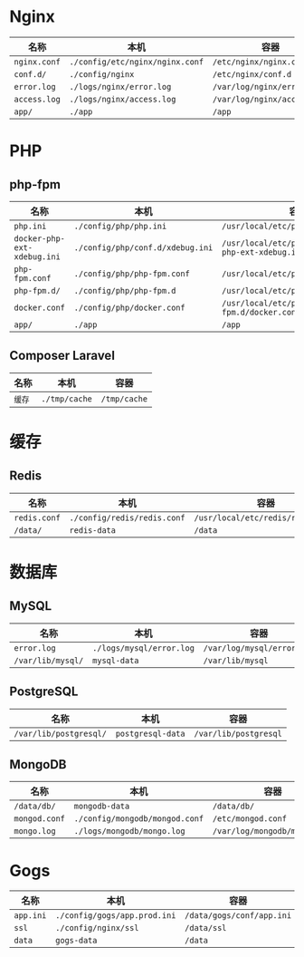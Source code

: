 # Nginx

|名称|本机|容器|
|--|--|--|
|`nginx.conf`|`./config/etc/nginx/nginx.conf`|`/etc/nginx/nginx.conf`    |
|`conf.d/`   |`./config/nginx`               |`/etc/nginx/conf.d`        |
|`error.log` |`./logs/nginx/error.log`       |`/var/log/nginx/error.log` |
|`access.log`|`./logs/nginx/access.log`      |`/var/log/nginx/access.log`|
|`app/`      |`./app`                        |`/app`                     |

# PHP

## php-fpm

|名称|本机|容器|
|--|--|--|
|`php.ini`                  |`./config/php/php.ini`          |`/usr/local/etc/php/php.ini`                         |
|`docker-php-ext-xdebug.ini`|`./config/php/conf.d/xdebug.ini`|`/usr/local/etc/php/conf.d/docker-php-ext-xdebug.ini`|
|`php-fpm.conf`             |`./config/php/php-fpm.conf`     |`/usr/local/etc/php-fpm.conf`                        |
|`php-fpm.d/`               |`./config/php/php-fpm.d`        |`/usr/local/etc/php-fpm.d`                           |
|`docker.conf`              |`./config/php/docker.conf`      |`/usr/local/etc/php-fpm.d/docker.conf`               |
|`app/`                     |`./app`                         |`/app`                                               |

## Composer Laravel

|名称|本机|容器|
|--|--|--|
|`缓存`|`./tmp/cache`|`/tmp/cache`|

# 缓存

## Redis

|名称|本机|容器|
|--|--|--|
|`redis.conf`|`./config/redis/redis.conf`|`/usr/local/etc/redis/redis.conf`|
|`/data/`    |`redis-data`               |`/data`                          |

# 数据库

## MySQL

|名称|本机|容器|
|--|--|--|
|`error.log`      |`./logs/mysql/error.log`|`/var/log/mysql/error.log`|
|`/var/lib/mysql/`|`mysql-data`            |`/var/lib/mysql`|

## PostgreSQL

|名称|本机|容器|
|--|--|--|
|`/var/lib/postgresql/`|`postgresql-data`|`/var/lib/postgresql`|

## MongoDB

|名称|本机|容器|
|--|--|--|
|`/data/db/`  |`mongodb-data`                 |`/data/db/`                 |
|`mongod.conf`|`./config/mongodb/mongod.conf` |`/etc/mongod.conf`          |
|`mongo.log`  |`./logs/mongodb/mongo.log`     |`/var/log/mongodb/mongo.log`|

# Gogs

|名称|本机|容器|
|--|--|--|
|`app.ini`|`./config/gogs/app.prod.ini`|`/data/gogs/conf/app.ini`|
|`ssl`    |`./config/nginx/ssl`        |`/data/ssl`|
|`data`   |`gogs-data`                 |`/data`|
